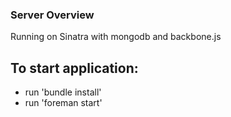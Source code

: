 ### Server Overview

Running on Sinatra with mongodb and backbone.js

## To start application:

* run 'bundle install'
* run 'foreman start'